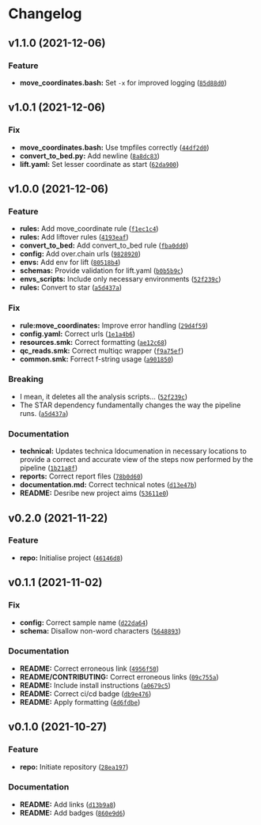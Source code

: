 # Changelog

<!--next-version-placeholder-->

## v1.1.0 (2021-12-06)
### Feature
* **move_coordinates.bash:** Set `-x` for improved logging ([`85d88d0`](https://github.com/IMS-Bio2Core-Facility/BIC092/commit/85d88d0ff3f9d7b8e7e6b3bb502a4ab9139f80d9))

## v1.0.1 (2021-12-06)
### Fix
* **move_coordinates.bash:** Use tmpfiles correctly ([`44df2d0`](https://github.com/IMS-Bio2Core-Facility/BIC092/commit/44df2d00d7c2587620011aa54a589b05b62bb052))
* **convert_to_bed.py:** Add newline ([`8a8dc83`](https://github.com/IMS-Bio2Core-Facility/BIC092/commit/8a8dc839870dd0f04cc26328b5d9ad7f6c93edd7))
* **lift.yaml:** Set lesser coordinate as start ([`62da900`](https://github.com/IMS-Bio2Core-Facility/BIC092/commit/62da900a24c365266b726002399eae2ebccc96b2))

## v1.0.0 (2021-12-06)
### Feature
* **rules:** Add move_coordinate rule ([`f1ec1c4`](https://github.com/IMS-Bio2Core-Facility/BIC092/commit/f1ec1c4e0f35f172e8b8d3b31d4b32aef0b29c71))
* **rules:** Add liftover rules ([`4193eaf`](https://github.com/IMS-Bio2Core-Facility/BIC092/commit/4193eafb878032a4dfc458fa621143ba96c36eac))
* **convert_to_bed:** Add convert_to_bed rule ([`fba0dd0`](https://github.com/IMS-Bio2Core-Facility/BIC092/commit/fba0dd0328c7c548a7a9cfface6a998fc37172ab))
* **config:** Add over.chain urls ([`9828920`](https://github.com/IMS-Bio2Core-Facility/BIC092/commit/982892046ea5807293e7e50fd5ed289bb64b3f30))
* **envs:** Add env for lift ([`80518b4`](https://github.com/IMS-Bio2Core-Facility/BIC092/commit/80518b48e4307bd3377da4613e9e2adf953ee376))
* **schemas:** Provide validation for lift.yaml ([`b0b5b9c`](https://github.com/IMS-Bio2Core-Facility/BIC092/commit/b0b5b9ce8dbe577d6360ec0adbc96637aa52630d))
* **envs_scripts:** Include only necessary environments ([`52f239c`](https://github.com/IMS-Bio2Core-Facility/BIC092/commit/52f239c07576c50fa7e9f4644220b2489e9dd2d4))
* **rules:** Convert to star ([`a5d437a`](https://github.com/IMS-Bio2Core-Facility/BIC092/commit/a5d437aa765c9816a96e04acd2422db1b60ff91e))

### Fix
* **rule:move_coordinates:** Improve error handling ([`29d4f59`](https://github.com/IMS-Bio2Core-Facility/BIC092/commit/29d4f59eca219f04aeb397862fa295462eaafe7e))
* **config.yaml:** Correct urls ([`1e1a4b6`](https://github.com/IMS-Bio2Core-Facility/BIC092/commit/1e1a4b642f3c4e2cc1ee7bf77f3ef9d57e76d2f0))
* **resources.smk:** Correct formatting ([`ae12c68`](https://github.com/IMS-Bio2Core-Facility/BIC092/commit/ae12c682e41aec395796189e46e858b4c96d2669))
* **qc_reads.smk:** Correct multiqc wrapper ([`f9a75ef`](https://github.com/IMS-Bio2Core-Facility/BIC092/commit/f9a75ef4af9bbd85060eb42fd105668579fe1885))
* **common.smk:** Forrect f-string usage ([`a901850`](https://github.com/IMS-Bio2Core-Facility/BIC092/commit/a901850c5e99a069cd66531f61b56f8a6266f381))

### Breaking
* I mean, it deletes all the analysis scripts...  ([`52f239c`](https://github.com/IMS-Bio2Core-Facility/BIC092/commit/52f239c07576c50fa7e9f4644220b2489e9dd2d4))
* The STAR dependency fundamentally changes the way the pipeline runs.  ([`a5d437a`](https://github.com/IMS-Bio2Core-Facility/BIC092/commit/a5d437aa765c9816a96e04acd2422db1b60ff91e))

### Documentation
* **technical:** Updates technica ldocumenation in necessary locations to provide a correct and accurate view of the steps now performed by the pipeline ([`1b21a8f`](https://github.com/IMS-Bio2Core-Facility/BIC092/commit/1b21a8f1486728d65817d4d98e850cf18a5ca9dc))
* **reports:** Correct report files ([`78b0d60`](https://github.com/IMS-Bio2Core-Facility/BIC092/commit/78b0d600fb48c0fe509759c627ecb2c5f50311c2))
* **documentation.md:** Correct technical notes ([`d13e47b`](https://github.com/IMS-Bio2Core-Facility/BIC092/commit/d13e47b8c2548d4d986448e1617132301f860679))
* **README:** Desribe new project aims ([`53611e0`](https://github.com/IMS-Bio2Core-Facility/BIC092/commit/53611e034820a088330fd9740e4bd6fc5586486f))

## v0.2.0 (2021-11-22)
### Feature
* **repo:** Initialise project ([`46146d8`](https://github.com/IMS-Bio2Core-Facility/BIC092/commit/46146d8a49c80510e661048d5c28d80734a27673))

## v0.1.1 (2021-11-02)
### Fix
* **config:** Correct sample name ([`d22da64`](https://github.com/IMS-Bio2Core-Facility/single_snake_sequencing/commit/d22da64075de0a7635003d1c56e6f0af93dd34ad))
* **schema:** Disallow non-word characters ([`5648893`](https://github.com/IMS-Bio2Core-Facility/single_snake_sequencing/commit/5648893644ea4e386e050f417d78d54a98e472ff))

### Documentation
* **README:** Correct erroneous link ([`4956f50`](https://github.com/IMS-Bio2Core-Facility/single_snake_sequencing/commit/4956f501d9fb40f21755dd3e3c4b55ac285a2cd6))
* **README/CONTRIBUTING:** Correct erroneous links ([`09c755a`](https://github.com/IMS-Bio2Core-Facility/single_snake_sequencing/commit/09c755ad5021c12e4b66e9f9264fe66cd37745b1))
* **README:** Include install instructions ([`a0679c5`](https://github.com/IMS-Bio2Core-Facility/single_snake_sequencing/commit/a0679c5f8507b9694a5ad0640b620024a1c75399))
* **README:** Correct ci/cd badge ([`db9e476`](https://github.com/IMS-Bio2Core-Facility/single_snake_sequencing/commit/db9e4767e60604aacb5f0a999a2f6da52efe59be))
* **README:** Apply formatting ([`4d6fdbe`](https://github.com/IMS-Bio2Core-Facility/single_snake_sequencing/commit/4d6fdbec61e11585811999521983f17256bf17bc))

## v0.1.0 (2021-10-27)
### Feature
* **repo:** Initiate repository ([`28ea197`](https://github.com/IMS-Bio2Core-Facility/single_snake_sequencing/commit/28ea19797fbde89837e5f0f8892c94f98857148c))

### Documentation
* **README:** Add links ([`d13b9a8`](https://github.com/IMS-Bio2Core-Facility/single_snake_sequencing/commit/d13b9a80a44133eb748b7cde6b1f1af8e224a514))
* **README:** Add badges ([`860e9d6`](https://github.com/IMS-Bio2Core-Facility/single_snake_sequencing/commit/860e9d668900b5125dd74b03adb4359dfd6b411c))
